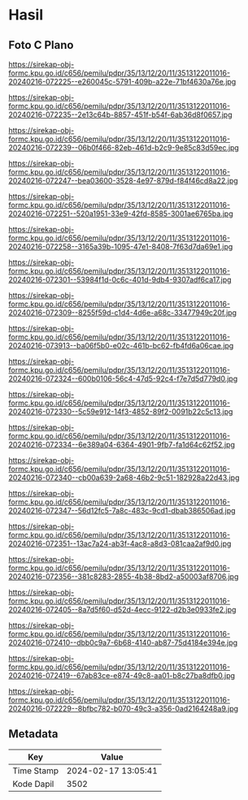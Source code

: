 # Hasil

## Foto C Plano

https://sirekap-obj-formc.kpu.go.id/c656/pemilu/pdpr/35/13/12/20/11/3513122011016-20240216-072225--e260045c-5791-409b-a22e-71bf4630a76e.jpg

https://sirekap-obj-formc.kpu.go.id/c656/pemilu/pdpr/35/13/12/20/11/3513122011016-20240216-072235--2e13c64b-8857-451f-b54f-6ab36d8f0657.jpg

https://sirekap-obj-formc.kpu.go.id/c656/pemilu/pdpr/35/13/12/20/11/3513122011016-20240216-072239--06b0f466-82eb-461d-b2c9-9e85c83d59ec.jpg

https://sirekap-obj-formc.kpu.go.id/c656/pemilu/pdpr/35/13/12/20/11/3513122011016-20240216-072247--bea03600-3528-4e97-879d-f84f46cd8a22.jpg

https://sirekap-obj-formc.kpu.go.id/c656/pemilu/pdpr/35/13/12/20/11/3513122011016-20240216-072251--520a1951-33e9-42fd-8585-3001ae6765ba.jpg

https://sirekap-obj-formc.kpu.go.id/c656/pemilu/pdpr/35/13/12/20/11/3513122011016-20240216-072258--3165a39b-1095-47e1-8408-7f63d7da69e1.jpg

https://sirekap-obj-formc.kpu.go.id/c656/pemilu/pdpr/35/13/12/20/11/3513122011016-20240216-072301--53984f1d-0c6c-401d-9db4-9307adf6ca17.jpg

https://sirekap-obj-formc.kpu.go.id/c656/pemilu/pdpr/35/13/12/20/11/3513122011016-20240216-072309--8255f59d-c1d4-4d6e-a68c-33477949c20f.jpg

https://sirekap-obj-formc.kpu.go.id/c656/pemilu/pdpr/35/13/12/20/11/3513122011016-20240216-073913--ba06f5b0-e02c-461b-bc62-fb4fd6a06cae.jpg

https://sirekap-obj-formc.kpu.go.id/c656/pemilu/pdpr/35/13/12/20/11/3513122011016-20240216-072324--600b0106-56c4-47d5-92c4-f7e7d5d779d0.jpg

https://sirekap-obj-formc.kpu.go.id/c656/pemilu/pdpr/35/13/12/20/11/3513122011016-20240216-072330--5c59e912-14f3-4852-89f2-0091b22c5c13.jpg

https://sirekap-obj-formc.kpu.go.id/c656/pemilu/pdpr/35/13/12/20/11/3513122011016-20240216-072334--6e389a04-6364-4901-9fb7-fa1d64c62f52.jpg

https://sirekap-obj-formc.kpu.go.id/c656/pemilu/pdpr/35/13/12/20/11/3513122011016-20240216-072340--cb00a639-2a68-46b2-9c51-182928a22d43.jpg

https://sirekap-obj-formc.kpu.go.id/c656/pemilu/pdpr/35/13/12/20/11/3513122011016-20240216-072347--56d12fc5-7a8c-483c-9cd1-dbab386506ad.jpg

https://sirekap-obj-formc.kpu.go.id/c656/pemilu/pdpr/35/13/12/20/11/3513122011016-20240216-072351--13ac7a24-ab3f-4ac8-a8d3-081caa2af9d0.jpg

https://sirekap-obj-formc.kpu.go.id/c656/pemilu/pdpr/35/13/12/20/11/3513122011016-20240216-072356--381c8283-2855-4b38-8bd2-a50003af8706.jpg

https://sirekap-obj-formc.kpu.go.id/c656/pemilu/pdpr/35/13/12/20/11/3513122011016-20240216-072405--8a7d5f60-d52d-4ecc-9122-d2b3e0933fe2.jpg

https://sirekap-obj-formc.kpu.go.id/c656/pemilu/pdpr/35/13/12/20/11/3513122011016-20240216-072410--dbb0c9a7-6b68-4140-ab87-75d4184e394e.jpg

https://sirekap-obj-formc.kpu.go.id/c656/pemilu/pdpr/35/13/12/20/11/3513122011016-20240216-072419--67ab83ce-e874-49c8-aa01-b8c27ba8dfb0.jpg

https://sirekap-obj-formc.kpu.go.id/c656/pemilu/pdpr/35/13/12/20/11/3513122011016-20240216-072229--8bfbc782-b070-49c3-a356-0ad2164248a9.jpg


## Metadata

| Key        | Value               |
| ---------- | ------------------- |
| Time Stamp | 2024-02-17 13:05:41 |
| Kode Dapil | 3502                |



